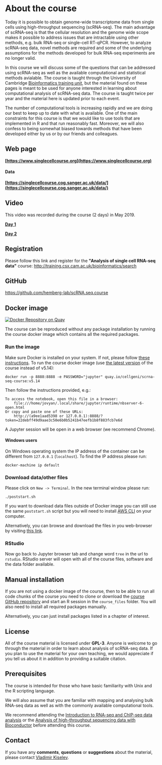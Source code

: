 # About the course

Today it is possible to obtain genome-wide transcriptome data from single cells using high-throughput sequencing (scRNA-seq). The main advantage of scRNA-seq is that the cellular resolution and the genome wide scope makes it possible to address issues that are intractable using other methods, e.g. bulk RNA-seq or single-cell RT-qPCR. However, to analyze scRNA-seq data, novel methods are required and some of the underlying assumptions for the methods developed for bulk RNA-seq experiments are no longer valid.

In this course we will discuss some of the questions that can be addressed using scRNA-seq as well as the available computational and statistical methods avialable. The course is taught through the University of Cambridge <a href="http://training.csx.cam.ac.uk/bioinformatics/" target="blank">Bioinformatics training unit</a>, but the material found on these pages is meant to be used for anyone interested in learning about computational analysis of scRNA-seq data. The course is taught twice per year and the material here is updated prior to each event.

The number of computational tools is increasing rapidly and we are doing our best to keep up to date with what is available. One of the main constraints for this course is that we would like to use tools that are implemented in R and that run reasonably fast. Moreover, we will also confess to being somewhat biased towards methods that have been developed either by us or by our friends and colleagues. 

## Web page

__[https://www.singlecellcourse.org](https://www.singlecellcourse.org)__

#### Data

__[https://singlecellcourse.cog.sanger.ac.uk/data/](https://singlecellcourse.cog.sanger.ac.uk/data/)__

## Video

This video was recorded during the course (2 days) in May 2019.

__[Day 1](https://www.youtube.com/watch?v=thHgPqQpkE4)__

__[Day 2](https://www.youtube.com/watch?v=7dQ_pleDO2Y)__

## Registration  

Please follow this link and register for the __"Analysis of single cell RNA-seq data"__ course:
<a href="http://training.csx.cam.ac.uk/bioinformatics/search" target="blank">http://training.csx.cam.ac.uk/bioinformatics/search</a>

## GitHub
<a href="https://github.com/hemberg-lab/scRNA.seq.course" target="blank">https://github.com/hemberg-lab/scRNA.seq.course</a>

## Docker image

[![Docker Repository on Quay](https://quay.io/repository/cellgeni/scrna-seq-course/status "Docker Repository on Quay")](https://quay.io/repository/cellgeni/scrna-seq-course)

The course can be reproduced without any package installation by running the course docker image which contains all the required packages.

### Run the image
Make sure Docker is installed on your system. If not, please follow [these instructions](https://docs.docker.com/engine/installation/). To run the course docker image (use [the latest version](https://quay.io/repository/cellgeni/scrna-seq-course?tab=tags) of the course instead of v5.14):

```
docker run -p 8888:8888 -e PASSWORD="jupyter" quay.io/cellgeni/scrna-seq-course:v5.14
```

Then follow the instructions provided, e.g.:
```
To access the notebook, open this file in a browser:
    file:///home/jovyan/.local/share/jupyter/runtime/nbserver-6-open.html
Or copy and paste one of these URLs:
    http://(a9ee1aad5398 or 127.0.0.1):8888/?token=22debff49d9aae3c50e6b0b5241b47eefb1b8f883fcb7e6d
```

A Jupyter session will be open in a web browser (we recommend Chrome).

#### Windows users

On Windows operating system the IP address of the container can be different from `127.0.0.1` (`localhost`). To find the IP address please run:
```
docker-machine ip default
```

### Download data/other files

Please click on `New -> Terminal`. In the new terminal window please run:
```
./poststart.sh
```

If you want to download data files outside of Docker image you can still use the same `poststart.sh` script but you will need to install [AWS CLI](https://docs.aws.amazon.com/cli/latest/userguide/install-bundle.html) on your computer.

Alternatively, you can browse and download the files in you web-browser by visiting [this link](https://singlecellcourse.cog.sanger.ac.uk/index.html?shared=data/).

### RStudio

Now go back to Jupyter browser tab and change word `tree` in the url to `rstudio`. RStudio server will open with all of the course files, software and the data folder available.

## Manual installation

If you are not using a docker image of the course, then to be able to run all code chunks of the course you need to clone or download the [course GitHub repository](https://github.com/hemberg-lab/scRNA.seq.course) and start an R session in the `course_files` folder. You will also need to install all required packages manually.

Alternatively, you can just install packages listed in a chapter of interest.

## License
All of the course material is licensed under <b>GPL-3</b>. Anyone is welcome to go through the material in order to learn about analysis of scRNA-seq data. If you plan to use the material for your own teaching, we would appreciate if you tell us about it in addition to providing a suitable citation.

## Prerequisites

The course is intended for those who have basic familiarity with Unix and the R scripting language.

We will also assume that you are familiar with mapping and analysing bulk RNA-seq data as well as with the commonly available computational tools.

We recommend attending the [Introduction to RNA-seq and ChIP-seq data analysis](http://training.csx.cam.ac.uk/bioinformatics/search) or the [Analysis of high-throughput sequencing data with Bioconductor](http://training.csx.cam.ac.uk/bioinformatics/search) before attending this course.

## Contact

If you have any __comments__, __questions__ or __suggestions__ about the material, please contact <a href="mailto:vladimir.yu.kiselev@gmail.com">Vladimir Kiselev</a>.
